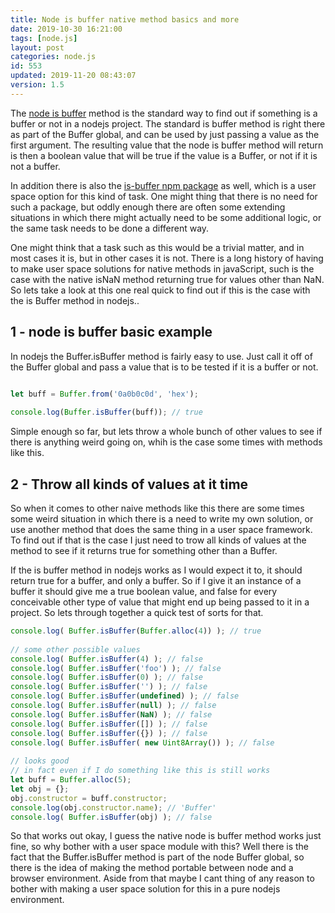 ```yaml
---
title: Node is buffer native method basics and more
date: 2019-10-30 16:21:00
tags: [node.js]
layout: post
categories: node.js
id: 553
updated: 2019-11-20 08:43:07
version: 1.5
---
```


The [node is buffer](https://nodejs.org/api/buffer.html#buffer_class_method_buffer_isbuffer_obj) method is the standard way to find out if something is a buffer or not in a nodejs project. The standard is buffer method is right there as part of the Buffer global, and can be used by just passing a value as the first argument. The resulting value that the node is buffer method will return is then a boolean value that will be true if the value is a Buffer, or not if it is not a buffer.

In addition there is also the [is-buffer npm package](https://www.npmjs.com/package/is-buffer) as well, which is a user space option for this kind of task. One might thing that there is no need for such a package, but oddly enough there are often some extending situations in which there might actually need to be some additional logic, or the same task needs to be done a different way.

One might think that a task such as this would be a trivial matter, and in most cases it is, but in other cases it is not. There is a long history of having to make user space solutions for native methods in javaScript, such is the case with the native isNaN method returning true for values other than NaN. So lets take a look at this one real quick to find out if this is the case with the is Buffer method in nodejs..

<!-- more -->

## 1 - node is buffer basic example

In nodejs the Buffer.isBuffer method is fairly easy to use. Just call it off of the Buffer global and pass a value that is to be tested if it is a buffer or not.

```js

let buff = Buffer.from('0a0b0c0d', 'hex');
 
console.log(Buffer.isBuffer(buff)); // true
```

Simple enough so far, but lets throw a whole bunch of other values to see if there is anything weird going on, whih is the case some times with methods like this.

## 2 - Throw all kinds of values at it time

So when it comes to other naive methods like this there are some times some weird situation in which there is a need to write my own solution, or use another method that does the same thing in a user space framework. To find out if that is the case I just need to trow all kinds of values at the method to see if it returns true for something other than a Buffer.

If the is buffer method in nodejs works as I would expect it to, it should return true for a buffer, and only a buffer. So if I give it an instance of a buffer it should give me a true boolean value, and false for every conceivable other type of value that might end up being passed to it in a project. So lets through together a quick test of sorts for that.

```js
console.log( Buffer.isBuffer(Buffer.alloc(4)) ); // true
 
// some other possible values
console.log( Buffer.isBuffer(4) ); // false
console.log( Buffer.isBuffer('foo') ); // false
console.log( Buffer.isBuffer(0) ); // false
console.log( Buffer.isBuffer('') ); // false
console.log( Buffer.isBuffer(undefined) ); // false
console.log( Buffer.isBuffer(null) ); // false
console.log( Buffer.isBuffer(NaN) ); // false
console.log( Buffer.isBuffer([]) ); // false
console.log( Buffer.isBuffer({}) ); // false
console.log( Buffer.isBuffer( new Uint8Array()) ); // false
 
// looks good
// in fact even if I do something like this is still works
let buff = Buffer.alloc(5);
let obj = {};
obj.constructor = buff.constructor;
console.log(obj.constructor.name); // 'Buffer'
console.log( Buffer.isBuffer(obj) ); // false
```

So that works out okay, I guess the native node is buffer method works just fine, so why bother with a user space module with this? Well there is the fact that the Buffer.isBuffer method is part of the node Buffer global, so there is the idea of making the method portable between node and a browser environment. Aside from that maybe I cant thing of any reason to bother with making a user space solution for this in a pure nodejs environment.